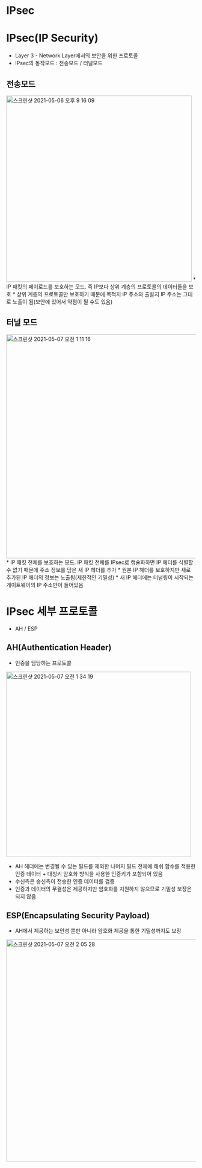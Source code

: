 IPsec
=========================

# IPsec(IP Security)
* Layer 3 - Network Layer에서의 보안을 위한 프로토콜
* IPsec의 동작모드 : 전송모드 / 터널모드

## 전송모드   
<img width="493" alt="스크린샷 2021-05-06 오후 9 16 09" src="https://user-images.githubusercontent.com/57285121/117296673-4a5cb980-aeb0-11eb-8d33-b6b97b4831af.png">   
* IP 패킷의 페이로드를 보호하는 모드. 즉 IP보다 상위 계층의 프로토콜의 데이터들을 보호   
* 상위 계층의 프로토콜만 보호하기 때문에 목적지 IP 주소와 출발지 IP 주소는 그대로 노출이 됨(보안에 있어서 약점이 될 수도 있음)   

## 터널 모드   
<img width="594" alt="스크린샷 2021-05-07 오전 1 11 16" src="https://user-images.githubusercontent.com/57285121/117330904-21005580-aed1-11eb-939e-f86ad6ce5d00.png">   
* IP 패킷 전체를 보호하는 모드. IP 패킷 전체를 IPsec로 캡슐화하면 IP 헤더를 식별할 수 없기 때문에 주소 정보를 담은 새 IP 헤더를 추가   
* 원본 IP 헤더를 보호하지만 새로 추가된 IP 헤더의 정보는 노출됨(제한적인 기밀성)   
* 새 IP 헤더에는 터널링이 시작되는 게이트웨이의 IP 주소만이 들어있음   

# IPsec 세부 프로토콜
* AH / ESP

## AH(Authentication Header)
* 인증을 담당하는 프로토콜   
<img width="491" alt="스크린샷 2021-05-07 오전 1 34 19" src="https://user-images.githubusercontent.com/57285121/117333878-59edf980-aed4-11eb-84bb-01d3053a6562.png">   
 
* AH 헤더에는 변경될 수 있는 필드를 제외한 나머지 필드 전체에 해쉬 함수를 적용한 인증 데이터 + 대칭키 암호화 방식을 사용한 인증키가 포함되어 있음   
* 수신측은 송신측이 전송한 인증 데이터를 검증   
* 인증과 데이터의 무결성은 제공하지만 암호화를 지원하지 않으므로 기밀성 보장은 되지 않음   

## ESP(Encapsulating Security Payload)
* AH에서 제공하는 보안성 뿐만 아니라 암호화 제공을 통한 기밀성까지도 보장   
<img width="589" alt="스크린샷 2021-05-07 오전 2 05 28" src="https://user-images.githubusercontent.com/57285121/117337740-b3f0be00-aed8-11eb-8050-ec5b46df3d15.png">   


